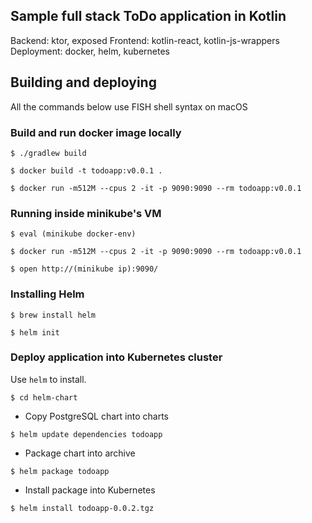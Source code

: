 ## Sample full stack ToDo application in Kotlin

Backend: ktor, exposed
Frontend: kotlin-react, kotlin-js-wrappers
Deployment: docker, helm, kubernetes

## Building and deploying

All the commands below use FISH shell syntax on macOS

### Build and run docker image locally

`$ ./gradlew build`

`$ docker build -t todoapp:v0.0.1 .`

`$ docker run -m512M --cpus 2 -it -p 9090:9090 --rm todoapp:v0.0.1`

### Running inside minikube's VM

`$ eval (minikube docker-env)`

`$ docker run -m512M --cpus 2 -it -p 9090:9090 --rm todoapp:v0.0.1`

`$ open http://(minikube ip):9090/`

### Installing Helm

`$ brew install helm`

`$ helm init`

### Deploy application into Kubernetes cluster

Use `helm` to install.

`$ cd helm-chart`

* Copy PostgreSQL chart into charts

`$ helm update dependencies todoapp`

* Package chart into archive

`$ helm package todoapp`

* Install package into Kubernetes

`$ helm install todoapp-0.0.2.tgz`